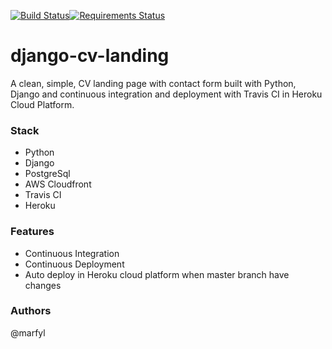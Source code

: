 [![Build Status](https://travis-ci.org/marfyl/django-cv-landing.svg?branch=master)](https://travis-ci.org/marfyl/django-cv-landing)[![Requirements Status](https://requires.io/github/marfyl/django-cv-landing/requirements.svg?branch=master)](https://requires.io/github/marfyl/django-cv-landing/requirements/?branch=master)


# django-cv-landing

 A clean, simple, CV landing page with contact form built with Python, Django and
 continuous integration and deployment with Travis CI in Heroku Cloud Platform.
 
### Stack
 
- Python
- Django
- PostgreSql
- AWS Cloudfront
- Travis CI
- Heroku
 
### Features
 
- Continuous Integration
- Continuous Deployment 
- Auto deploy in Heroku cloud platform when master branch have changes

### Authors

@marfyl 